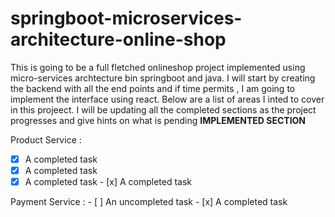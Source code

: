 # springboot-microservices-architecture-online-shop

This is going to be a full fletched  onlineshop project implemented using micro-services archtecture bin springboot and java.
I will start by creating the backend with all the end points and if time permits , I am going to implement the interface using react.
Below are a list of areas I inted to cover in this projeect. I will be updating all the completed sections as the project progresses and give hints on what is pending
**IMPLEMENTED SECTION**

 Product Service  :
 - [x] A completed task
 - [x] A completed task
 - [x] A completed task
                    - [x] A completed task
                    
 Payment Service  : - [ ] An uncompleted task
                    - [x] A completed task



